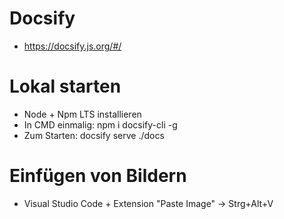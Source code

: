 # Docsify
- https://docsify.js.org/#/

# Lokal starten
- Node + Npm LTS installieren
- In CMD einmalig: npm i docsify-cli -g
- Zum Starten: docsify serve ./docs

# Einfügen von Bildern
- Visual Studio Code + Extension "Paste Image" -> Strg+Alt+V
